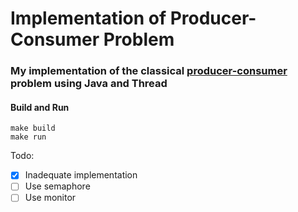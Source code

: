 # Implementation of Producer-Consumer Problem

### My implementation of the classical [producer-consumer](https://en.wikipedia.org/wiki/Producer%E2%80%93consumer_problem) problem using Java and Thread

#### Build and Run

``` {.bash}
make build
make run
```

Todo:

- [x] Inadequate implementation
- [ ] Use semaphore
- [ ] Use monitor
